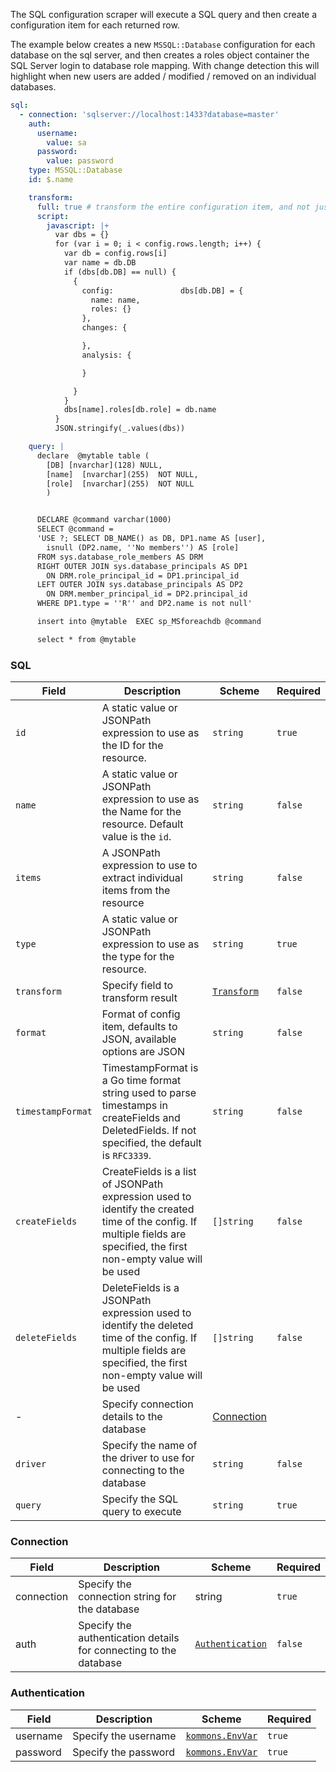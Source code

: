 The SQL configuration scraper will execute a SQL query and then create a configuration item for each returned row.

The example below creates a new `MSSQL::Database` configuration for each database on the sql server, and then creates a roles object container the SQL Server login to database role mapping. With change detection this will highlight when new users are added / modified / removed on an individual databases.

```yaml
sql:
  - connection: 'sqlserver://localhost:1433?database=master'
    auth:
      username:
        value: sa
      password:
        value: password
    type: MSSQL::Database
    id: $.name

    transform:
      full: true # transform the entire configuration item, and not just the configuration data (row)
      script:
        javascript: |+
          var dbs = {}
          for (var i = 0; i < config.rows.length; i++) {
            var db = config.rows[i]
            var name = db.DB
            if (dbs[db.DB] == null) {
              {
                config:               dbs[db.DB] = {
                  name: name,
                  roles: {}
                },
                changes: {

                },
                analysis: {

                }

              }
            }
            dbs[name].roles[db.role] = db.name
          }
          JSON.stringify(_.values(dbs))

    query: |
      declare  @mytable table (
        [DB] [nvarchar](128) NULL,
        [name]  [nvarchar](255)  NOT NULL,
        [role]  [nvarchar](255)  NOT NULL
        )


      DECLARE @command varchar(1000)
      SELECT @command =
      'USE ?; SELECT DB_NAME() as DB, DP1.name AS [user],
        isnull (DP2.name, ''No members'') AS [role]
      FROM sys.database_role_members AS DRM
      RIGHT OUTER JOIN sys.database_principals AS DP1
        ON DRM.role_principal_id = DP1.principal_id
      LEFT OUTER JOIN sys.database_principals AS DP2
        ON DRM.member_principal_id = DP2.principal_id
      WHERE DP1.type = ''R'' and DP2.name is not null'

      insert into @mytable  EXEC sp_MSforeachdb @command

      select * from @mytable
```

### SQL

| Field             | Description                                                                                                                                                             | Scheme                    | Required |
| ----------------- | ----------------------------------------------------------------------------------------------------------------------------------------------------------------------- | ------------------------- | -------- |
| `id`              | A static value or JSONPath expression to use as the ID for the resource.                                                                                                | `string`                  | `true`   |
| `name`            | A static value or JSONPath expression to use as the Name for the resource. Default value is the `id`.                                                                   | `string`                  | `false`  |
| `items`           | A JSONPath expression to use to extract individual items from the resource                                                                                              | `string`                  | `false`  |
| `type`            | A static value or JSONPath expression to use as the type for the resource.                                                                                              | `string`                  | `true`   |
| `transform`       | Specify field to transform result                                                                                                                                       | [`Transform`](#transform) | `false`  |
| `format`          | Format of config item, defaults to JSON, available options are JSON                                                                                                     | `string`                  | `false`  |
| `timestampFormat` | TimestampFormat is a Go time format string used to parse timestamps in createFields and DeletedFields. If not specified, the default is `RFC3339`.                      | `string`                  | `false`  |
| `createFields`    | CreateFields is a list of JSONPath expression used to identify the created time of the config. If multiple fields are specified, the first non-empty value will be used | `[]string`                | `false`  |
| `deleteFields`    | DeleteFields is a JSONPath expression used to identify the deleted time of the config. If multiple fields are specified, the first non-empty value will be used         | `[]string`                | `false`  |
| -                 | Specify connection details to the database                                                                                                                              | [Connection](#connection) |          |
| `driver`          | Specify the name of the driver to use for connecting to the database                                                                                                    | `string`                  | `false`  |
| `query`           | Specify the SQL query to execute                                                                                                                                        | `string`                  | `true`   |

### Connection

| Field      | Description                                                       | Scheme                              | Required |
| ---------- | ----------------------------------------------------------------- | ----------------------------------- | -------- |
| connection | Specify the connection string for the database                    | string                              | `true`   |
| auth       | Specify the authentication details for connecting to the database | [`Authentication`](#authentication) | `false`  |

### Authentication

| Field    | Description          | Scheme                                                                       | Required |
| -------- | -------------------- | ---------------------------------------------------------------------------- | -------- |
| username | Specify the username | [`kommons.EnvVar`](https://pkg.go.dev/github.com/flanksource/kommons#EnvVar) | `true`   |
| password | Specify the password | [`kommons.EnvVar`](https://pkg.go.dev/github.com/flanksource/kommons#EnvVar) | `true`   |
